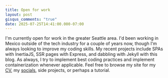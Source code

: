 ```yaml
---
title: Open for work
layout: post
gisqus_comments: "true"
date: 2025-07-25T14:41:00.000-07:00
---
```

I'm currently open for work in the greater Seattle area. I'd been working in Mexico outside of the tech industry for a couple of years now, though I'm always looking to improve my coding skills. My recent projects include SPAs with InertiaJS, SSR pages with Express, and dabbling with Jekyll with this blog. As always, I try to implement best coding practices and implement containerization whenever applicable. 
Feel free to browse my site for my [CV](./cv), my [socials](./about), side projects, or perhaps a tutorial.
